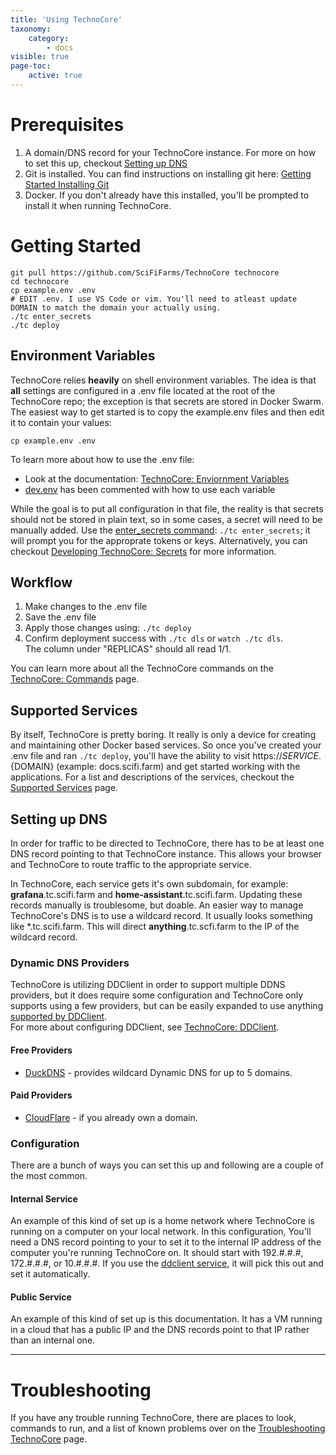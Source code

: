 ```yaml
---
title: 'Using TechnoCore'
taxonomy:
    category:
        - docs
visible: true
page-toc:
    active: true
---
```


# Prerequisites
1. A domain/DNS record for your TechnoCore instance. For more on how to set this up, checkout [Setting up DNS](#setting-up-dns)
2. Git is installed. You can find instructions on installing git here: [Getting Started Installing Git](https://git-scm.com/book/en/v2/Getting-Started-Installing-Git)
3. Docker. If you don't already have this installed, you'll be prompted to install it when running TechnoCore.

# Getting Started
```
git pull https://github.com/SciFiFarms/TechnoCore technocore
cd technocore
cp example.env .env
# EDIT .env. I use VS Code or vim. You'll need to atleast update DOMAIN to match the domain your actually using. 
./tc enter_secrets
./tc deploy
```

## Environment Variables
TechnoCore relies **heavily** on shell environment variables. The idea is that **all** settings are configured in a .env file located at the root of the TechnoCore repo; the exception is that secrets are stored in Docker Swarm. The easiest way to get started is to copy the example.env files and then edit it to contain your values:
```
cp example.env .env
```
To learn more about how to use the .env file:
  -  Look at the documentation: [TechnoCore: Enviornment Variables](../env-vars)
  -  [dev.env](https://github.com/SciFiFarms/TechnoCore/blob/refactor/dev.env) has been commented with how to use each variable

While the goal is to put all configuration in that file, the reality is that secrets should not be stored in plain text, so in some cases, a secret will need to be manually added. Use the [enter_secrets command](../commands#enter-secrets): `./tc enter_secrets`; it will prompt you for the approprate tokens or keys. Alternatively, you can checkout [Developing TechnoCore: Secrets](../../developing-technocore/secrets) for more information.

## Workflow
1. Make changes to the .env file
2. Save the .env file
3. Apply those changes using: `./tc deploy`
4. Confirm deployment success with `./tc dls` or `watch ./tc dls`.   
The column under "REPLICAS" should all read 1/1. 

You can learn more about all the TechnoCore commands on the [TechnoCore: Commands](../commands) page.

## Supported Services
By itself, TechnoCore is pretty boring. It really is only a device for creating and maintaining other Docker based services. So once you've created your .env file and ran `./tc deploy`, you'll have the ability to visit https://${SERVICE}.${DOMAIN} (example: docs.scifi.farm) and get started working with the applications. For a list and descriptions of the services, checkout the [Supported Services](../supported-services) page.

## Setting up DNS
In order for traffic to be directed to TechnoCore, there has to be at least one DNS record pointing to that TechnoCore instance. This allows your browser and TechnoCore to route traffic to the appropriate service.

In TechnoCore, each service gets it's own subdomain, for example: **grafana**.tc.scifi.farm and **home-assistant**.tc.scifi.farm. Updating these records manually is troublesome, but doable. An easier way to manage TechnoCore's DNS is to use a wildcard record. It usually looks something like \*.tc.scifi.farm. This will direct **anything**.tc.scfi.farm to the IP of the wildcard record. 

### Dynamic DNS Providers
TechnoCore is utilizing DDClient in order to support multiple DDNS providers, but it does require some configuration and TechnoCore only supports using a few providers, but can be easily expanded to use anything [supported by DDClient](https://github.com/ddclient/ddclient/blob/master/README.md).   
For more about configuring DDClient, see [TechnoCore: DDClient](../services/ddclient).

#### Free Providers
  * [DuckDNS](https://www.duckdns.org/) - provides wildcard Dynamic DNS for up to 5 domains.   

#### Paid Providers
  * [CloudFlare](https://www.cloudflare.com/) - if you already own a domain. 

### Configuration
There are a bunch of ways you can set this up and following are a couple of the most common. 
#### Internal Service
An example of this kind of set up is a home network where TechnoCore is running on a computer on your local network. In this configuration, 
You'll need a DNS record pointing to your to set it to the internal IP address of the computer you're running TechnoCore on. It should start with 192.#.#.#, 172.#.#.#, or 10.#.#.#. If you use the [ddclient service](../services/ddclient), it will pick this out and set it automatically. 
#### Public Service
An example of this kind of set up is this documentation. It has a VM running in a cloud that has a public IP and the DNS records point to that IP rather than an internal one. 

---

# Troubleshooting
If you have any trouble running TechnoCore, there are places to look, commands to run, and a list of known problems over on the [Troubleshooting TechnoCore](../troubleshooting-technocore) page. 
